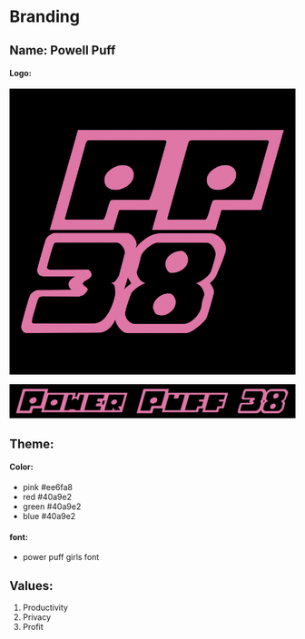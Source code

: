 # Branding

## Name: Powell Puff

#### Logo:

![square logo](./logo-square.png)

![banner logo](./logo-banner.png)

## Theme:
#### Color:
- pink #ee6fa8
- red #40a9e2
- green #40a9e2
- blue #40a9e2

#### font:
- power puff girls font


## Values:
1. Productivity
2. Privacy
3. Profit